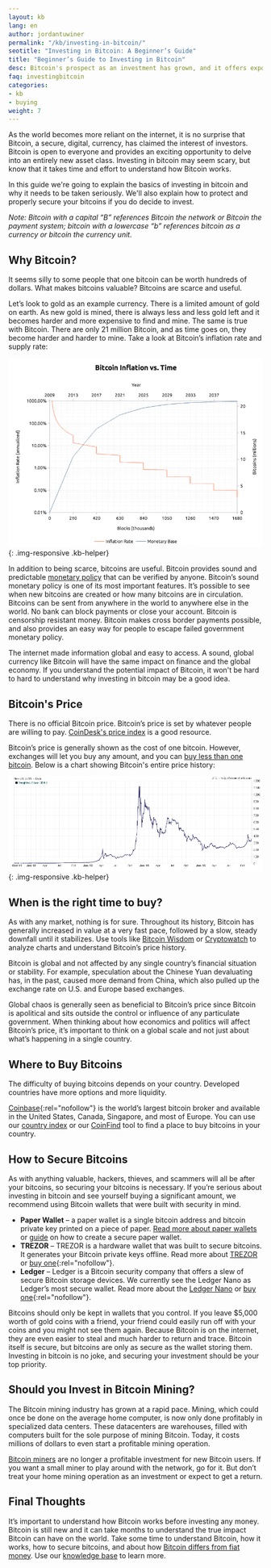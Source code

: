 ```yaml
---
layout: kb
lang: en
author: jordantuwiner
permalink: "/kb/investing-in-bitcoin/"
seotitle: "Investing in Bitcoin: A Beginner’s Guide"
title: "Beginner’s Guide to Investing in Bitcoin"
desc: Bitcoin's prospect as an investment has grown, and it offers exposure to an entire new asset class. Learn more about investing in bitcoin.  
faq: investingbitcoin
categories: 
- kb
- buying
weight: 7
---
```

As the world becomes more reliant on the internet, it is no surprise that Bitcoin, a secure, digital, currency, has claimed the interest of investors. Bitcoin is open to everyone and provides an exciting opportunity to delve into an entirely new asset class. Investing in bitcoin may seem scary, but know that it takes time and effort to understand how Bitcoin works.

In this guide we're going to explain the basics of investing in bitcoin and why it needs to be taken seriously. We'll also explain how to protect and properly secure your bitcoins if you do decide to invest.

*Note: Bitcoin with a capital “B” references Bitcoin the network or Bitcoin the payment system; bitcoin with a lowercase “b” references bitcoin as a currency or bitcoin the currency unit.*

## Why Bitcoin?
It seems silly to some people that one bitcoin can be worth hundreds of dollars. What makes bitcoins valuable? Bitcoins are scarce and useful.  

Let’s look to gold as an example currency. There is a limited amount of gold on earth. As new gold is mined, there is always less and less gold left and it becomes harder and more expensive to find and mine. The same is true with Bitcoin. There are only 21 million Bitcoin, and as time goes on, they become harder and harder to mine. Take a look at Bitcoin’s inflation rate and supply rate:

![bitcoin inflation rate][inflationchart]{: .img-responsive .kb-helper}

In addition to being scarce, bitcoins are useful. Bitcoin provides sound and predictable [monetary policy](http://nakamotoinstitute.org/mempool/the-bitcoin-central-banks-perfect-monetary-policy/) that can be verified by anyone. Bitcoin’s sound monetary policy is one of its most important features. It’s possible to see when new bitcoins are created or how many bitcoins are in circulation. Bitcoins can be sent from anywhere in the world to anywhere else in the world. No bank can block payments or close your account. Bitcoin is censorship resistant money.  Bitcoin makes cross border payments possible, and also provides an easy way for people to escape failed government monetary policy. 

The internet made information global and easy to access. A sound, global currency like Bitcoin will have the same impact on finance and the global economy. If you understand the potential impact of Bitcoin, it won't be hard to hard to understand why investing in bitcoin may be a good idea. 

## Bitcoin's Price
There is no official Bitcoin price. Bitcoin’s price is set by whatever people are willing to pay. [CoinDesk's price index](http://www.coindesk.com/price/) is a good resource. 

Bitcoin’s price is generally shown as the cost of one bitcoin. However, exchanges will let you buy any amount, and you can [buy less than one bitcoin](/kb/buy-less-than-one-bitcoin/). Below is a chart showing Bitcoin's entire price history:

![bitcoin price history][bitcoinprice]{: .img-responsive .kb-helper}

## When is the right time to buy? 
As with any market, nothing is for sure. Throughout its history, Bitcoin has generally increased in value at a very fast pace, followed by a slow, steady downfall until it stabilizes. Use tools like [Bitcoin Wisdom](https://bitcoinwisdom.com/) or [Cryptowatch](https://cryptowat.ch/) to analyze charts and understand Bitcoin’s price history. 

Bitcoin is global and not affected by any single country’s financial situation or stability. For example, speculation about the Chinese Yuan devaluating has, in the past, caused more demand from China, which also pulled up the exchange rate on U.S. and Europe based exchanges. 

Global chaos is generally seen as beneficial to Bitcoin’s price since Bitcoin is apolitical and sits outside the control or influence of any particulate government. When thinking about how economics and politics will affect Bitcoin’s price, it’s important to think on a global scale and not just about what’s happening in a single country.

## Where to Buy Bitcoins
The difficulty of buying bitcoins depends on your country. Developed countries have more options and more liquidity. 

[Coinbase](http://buybitcoinww.co/buycoinbase){:rel="nofollow"} is the world’s largest bitcoin broker and available in the United States, Canada, Singapore, and most of Europe. You can use our [country index](/en/) or our [CoinFind](/coinfind/) tool to find a place to buy bitcoins in your country. 

## How to Secure Bitcoins
As with anything valuable, hackers, thieves, and scammers will all be after your bitcoins, so securing your bitcoins is necessary. If you’re serious about investing in bitcoin and see yourself buying a significant amount, we recommend using Bitcoin wallets that were built with security in mind. 

* **Paper Wallet** – a paper wallet is a single bitcoin address and bitcoin private key printed on a piece of paper. [Read more about paper wallets](https://en.bitcoin.it/wiki/Paper_wallet) or [guide](http://www.coindesk.com/information/paper-wallet-tutorial/) on how to create a secure paper wallet. 
* **TREZOR** – TREZOR is a hardware wallet that was built to secure bitcoins. It generates your Bitcoin private keys offline. Read more about [TREZOR](/wallets/trezor/) or [buy one](http://buybitcoinww.co/TREZOR_Wallet){:rel="nofollow"}. 
* **Ledger** – Ledger is a Bitcoin security company that offers a slew of secure Bitcoin storage devices. We currently see the Ledger Nano as Ledger’s most secure wallet. Read more about the [Ledger Nano](/wallets/ledger-nano/) or [buy one](http://buybitcoinww.co/Ledger_Wallet){:rel="nofollow"}. 

Bitcoins should only be kept in wallets that you control. If you leave $5,000 worth of gold coins with a friend, your friend could easily run off with your coins and you might not see them again. Because Bitcoin is on the internet, they are even easier to steal and much harder to return and trace. Bitcoin itself is secure, but bitcoins are only as secure as the wallet storing them. Investing in bitcoin is no joke, and securing your investment should be your top priority. 

## Should you Invest in Bitcoin Mining?

The Bitcoin mining industry has grown at a rapid pace. Mining, which could once be done on the average home computer, is now only done profitably in specialized data centers. These datacenters are warehouses, filled with computers built for the sole purpose of mining Bitcoin. Today, it costs millions of dollars to even start a profitable mining operation. 

[Bitcoin miners](/kb/what-is-bitcoin-mining/) are no longer a profitable investment for new Bitcoin users. If you want a small miner to play around with the network, go for it. But don’t treat your home mining operation as an investment or expect to get a return.  

## Final Thoughts
It’s important to understand how Bitcoin works before investing any money. Bitcoin is still new and it can take months to understand the true impact Bitcoin can have on the world. Take some time to understand Bitcoin, how it works, how to secure bitcoins, and about how [Bitcoin differs from fiat money](/kb/why-bitcoin-is-good-money/). Use our [knowledge base](/kb/) to learn more. 

[inflationchart]: /img/kb/bitcoinsupply.png
[bitcoinprice]: /img/kb/bitcoinprice.png